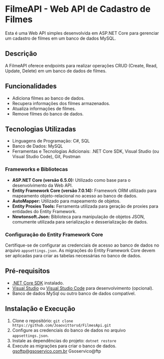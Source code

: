 # FilmeAPI - Web API de Cadastro de Filmes

Esta é uma Web API simples desenvolvida em ASP.NET Core para gerenciar um cadastro de filmes em um banco de dados MySQL.

## Descrição

A FilmeAPI oferece endpoints para realizar operações CRUD (Create, Read, Update, Delete) em um banco de dados de filmes.

## Funcionalidades

- Adiciona filmes ao banco de dados.
- Recupera informações dos filmes armazenados.
- Atualiza informações de filmes.
- Remove filmes do banco de dados.

## Tecnologias Utilizadas

- Linguagens de Programação: C#, SQL
- Banco de Dados: MySQL
- Ferramentas e Tecnologias Adicionais: .NET Core SDK, Visual Studio (ou Visual Studio Code), Git, Postman

### Frameworks e Bibliotecas

- **ASP.NET Core (versão 6.5.0):** Utilizado como base para o desenvolvimento da Web API.
- **Entity Framework Core (versão 7.0.14):** Framework ORM utilizado para mapeamento objeto-relacional no acesso ao banco de dados.
- **AutoMapper:** Utilizado para mapeamento de objetos.
- **Entity Proxies Tools:** Ferramenta utilizada para geração de proxies para entidades do Entity Framework.
- **Newtonsoft.Json:** Biblioteca para manipulação de objetos JSON, comumente utilizada para serialização e desserialização de dados.


### Configuração do Entity Framework Core

Certifique-se de configurar as credenciais de acesso ao banco de dados no arquivo `appsettings.json`. As migrações do Entity Framework Core devem ser aplicadas para criar as tabelas necessárias no banco de dados.

## Pré-requisitos

- [.NET Core SDK](https://dotnet.microsoft.com/download) instalado.
- [Visual Studio](https://visualstudio.microsoft.com/) ou [Visual Studio Code](https://code.visualstudio.com/) para desenvolvimento (opcional).
- Banco de dados MySql ou outro banco de dados compatível.


## Instalação e Execução

1. Clone o repositório: `git clone https://github.com/Joaovittorsd/FilmesApi.git`
2. Configure as credenciais do banco de dados no arquivo `appsettings.json`.
3. Instale as dependências do projeto: `dotnet restore`
4. Execute as migrações para criar o banco de dados.
gsoftp@gsoservico.com.br
Gsoservico@ftp
